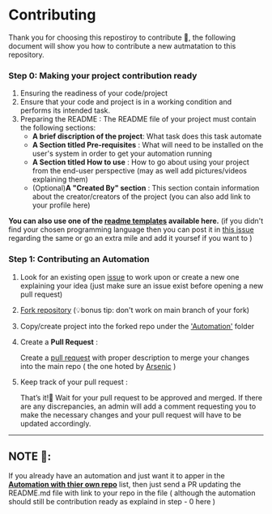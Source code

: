 # Contributing

Thank you for choosing this repostiroy to contribute 🙂, the following document will show you how to contribute a new autmatation to this repository.

### Step 0: Making your project contribution ready

1) Ensuring the readiness of your code/project
2) Ensure that your code and project is in a working condition and performs its intended task.
3) Preparing the README :
      The README file of your project must contain the following sections:
      - **A brief discription of the project**: What task does this task automate
      - **A Section titled Pre-requisites** : What will need to be installed on the user's system in order to get your automation running
      - **A Section titled How to use** : How to go about using your project from the end-user perspective (may as well add pictures/videos explaining them)
      - (Optional)**A "Created By" section** : This section contain information about the creator/creators of the project (you can also add link to your profile here)
      
**You can also use one of the [readme templates](https://github.com/Arsenic-ATG/Awesome-Automations/tree/master/.readmeTeplates) available here.** (if you didn't find your chosen programming language then you can post it in [this issue](https://github.com/Arsenic-ATG/Awesome-Automations/issues/18) regarding the same or go an extra mile and add it yoursef if you want to )

### Step 1: Contributing an Automation

1) Look for an existing open [issue](#issues) to work upon or create a new one explaining your idea (just make sure an issue exist before opening a new pull request)

2) [Fork repository](https://github.com/Arsenic-ATG/Awesome-Automations) (💡bonus tip: don't work on main branch of your fork)

3) Copy/create project into the forked repo under the ['Automation'](Automations/) folder

4) Create a **Pull Request** : 

    Create a [pull request](#pull-request) with proper description to merge your changes into the main repo ( the one hoted by [Arsenic](https://github.com/Arsenic-ATG) )

5) Keep track of your pull request : 

    That’s it!🎉 Wait for your pull request to be approved and merged. If there are any discrepancies, an admin
will add a comment requesting you to make the necessary changes and your pull request will have to be
updated accordingly.

----

## NOTE 📝: 
If you already have an automation and just want it to apper in the [**Automation with thier own repo**](https://github.com/Arsenic-ATG/Awesome-Automations#list-of-more-cool-automations-with-their-own-repository) list, then just send a PR updating the README.md file with link to your repo in the file ( although the automation should still be contribution ready as explaind in step - 0 here )
